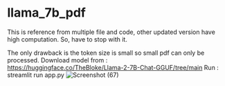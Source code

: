 # llama_7b_pdf
This is reference from multiple file and code, other updated version have high computation. So, have to stop with it.

The only drawback is the token size is small so small pdf can only be processed.
Download model from : https://huggingface.co/TheBloke/Llama-2-7B-Chat-GGUF/tree/main
Run :  streamlit run app.py
![Screenshot (67)](https://github.com/Anshuldogra001/llama_7b_pdf/assets/96309140/78d2904a-0039-4168-8863-bbe443fde313)
